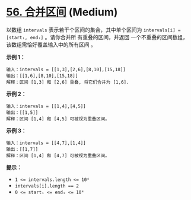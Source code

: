 # [56. 合并区间][link] (Medium)

[link]: https://leetcode.cn/problems/merge-intervals/

以数组 `intervals` 表示若干个区间的集合，其中单个区间为 `intervals[i] = [startᵢ, endᵢ]` 。请你合并所
有重叠的区间，并返回 一个不重叠的区间数组，该数组需恰好覆盖输入中的所有区间 。

**示例 1：**

```
输入：intervals = [[1,3],[2,6],[8,10],[15,18]]
输出：[[1,6],[8,10],[15,18]]
解释：区间 [1,3] 和 [2,6] 重叠, 将它们合并为 [1,6].
```

**示例 2：**

```
输入：intervals = [[1,4],[4,5]]
输出：[[1,5]]
解释：区间 [1,4] 和 [4,5] 可被视为重叠区间。
```

**示例 3：**

```
输入：intervals = [[4,7],[1,4]]
输出：[[1,7]]
解释：区间 [1,4] 和 [4,7] 可被视为重叠区间。
```

**提示：**

- `1 <= intervals.length <= 10⁴`
- `intervals[i].length == 2`
- `0 <= startᵢ <= endᵢ <= 10⁴`
